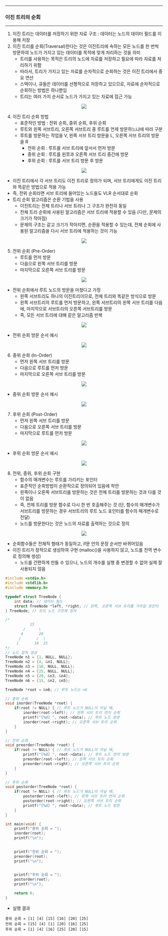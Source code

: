 -----
### 이진 트리의 순회
-----
1. 이진 트리는 데이터를 저장하기 위한 자료 구조 : 데이터는 노드의 데이터 필드를 이용해 저장
2. 이진 트리를 순회(Traversal)한다는 것은 이진트리에 속하는 모든 노드를 한 번씩 방문하여 노드가 가지고 있는 데이터를 목적에 맞게 처리하는 것을 의미
   - 트리를 사용하는 목적은 트리의 노드에 자료를 저장하고 필요에 따라 자료를 처리하기 위함
   - 따라서, 트리가 가지고 있는 자료를 순차적으로 순회하는 것은 이진 트리에서 중요 연산
   - 스택이나, 큐들은 데이터를 선형적으로 저장하고 있으므로, 자료에 순차적으로 순회하는 방법은 하나뿐임
   - 트리는 여러 가지 순서로 노드가 가지고 있는 자료에 접근 가능
<div align="center">
<img src="https://github.com/user-attachments/assets/051adaf6-c797-433f-b683-8b9a74fc80a7">
</div>

4. 이진 트리 순회 방법
   - 표준적인 방법 : 전위 순회, 중위 순회, 후위 순회
   - 루트와 왼쪽 서브트리, 오른쪽 서브트리 중 루트를 언제 방문하느냐에 따라 구분
   - 루트를 방문하는 작업을 V, 왼쪽 서브 트리 방문을 L, 오른쪽 서브 트리의 방문을 R
     + 전위 순회 : 루트를 서브 트리에 앞서서 먼저 방문
     + 중위 순회 : 루트를 왼쪼과 오른쪽 서브 트리 중간에 방문
     + 후위 순회 : 루트를 서브 트리 방문 후 방문
<div align="center">
<img src="https://github.com/user-attachments/assets/d1baec46-4dce-483a-86ae-99d0ea5fd3fb">
</div>

   - 이진 트리에서 각 서브 트리도 이진 트리로 정의가 되며, 서브 트리에게도 이진 트리와 똑같은 방법으로 적용 가능
   - 즉, 전위 순회라면 서브 트리에 들어있는 노드들도 VLR 순서대로 순회
   - 트리 순회 알고리즘은 순환 기법을 사용
     + 이진트리는 전체 트리나 서브 트리나 그 구조가 완전히 동일
     + 전체 트리 순회에 사용된 알고리즘은 서브 트리에 적용할 수 있음 (다만, 문제의 크기가 작아짐)
     + 문제의 구조는 같고 크기가 작아지면, 순환을 적용할 수 있는데, 전체 순회에 사용된 알고리즘을 다시 서브 트리에 적용하는 것이 가능
<div align="center">
<img src="https://github.com/user-attachments/assets/cc55ef98-be0f-4e05-ab93-75e43d0a69d1">
</div>

5. 전위 순회 (Pre-Order)
   - 루트를 먼저 방문
   - 다음으로 왼쪽 서브 트리를 방문
   - 마지막으로 오른쪽 서브 트리를 방문
<div align="center">
<img src="https://github.com/user-attachments/assets/96821e30-0c11-4a1a-aedd-36a0b7f5e7f8">
</div>

   - 전위 순회에서 루트 노드의 방문을 마쳤다고 가정
     + 왼쪽 서브트리도 하나의 이진트리이므로, 전체 트리와 똑같은 방식으로 방문
     + 왼쪽 서브트리의 루트를 먼저 방문하고, 왼쪽 서브트리의 왼쪽 서브 트리를 다음에, 마지막으로 서브트리의 오른쪽 서브트리를 방문
     + 즉, 모든 서브 트리에 대해 같은 알고리즘 반복
<div align="center">
<img src="https://github.com/user-attachments/assets/7a860d1b-a692-4574-910c-a8d145b7037e">
</div>

   - 전위 순회 방문 순서 예시
<div align="center">
<img src="https://github.com/user-attachments/assets/743406b1-45d4-4eb6-8501-b892b829fba9">
</div>

6. 중위 순회 (In-Order)
   - 먼저 왼쪽 서브 트리를 방문
   - 다음으로 루트를 먼저 방문
   - 마지막으로 오른쪽 서브 트리를 방문
<div align="center">
<img src="https://github.com/user-attachments/assets/28ceaae7-008b-4fd2-b0b9-cf6a00b41154">
</div>

   - 중위 순회 방문 순서 예시
<div align="center">
<img src="https://github.com/user-attachments/assets/29bb9a5b-00ef-43e8-b8ca-39ce92830325">
</div>

7. 후위 순회 (Post-Order)
   - 먼저 왼쪽 서브 트리를 방문
   - 다음으로 오른쪽 서브 트리를 방문
   - 마지막으로 루트를 먼저 방문
<div align="center">
<img src="https://github.com/user-attachments/assets/890e1bb7-6bb1-487e-a101-fd35391ffa28">
</div>

   - 후위 순회 방문 순서 예시
<div align="center">
<img src="https://github.com/user-attachments/assets/ed2700ee-02bb-4143-a8a5-8dd74e381695">
</div>

8. 전위, 중위, 후위 순회 구현
   - 함수의 매개변수는 루트를 가리키는 포인터
   - 표준적인 순회방법이 순환적으로 정의되어 있음에 착안
   - 왼쪽이나 오른쪽 서브트리를 방문하는 것은 전체 트리를 방문하는 것과 다를 것이 없음
   - 즉, 전체 트리를 방문 함수로 다시 한 번 호출해주는 것 (단, 함수의 매개변수가 서브트리를 방문하는 경우 서브트리의 루트 노드 포인터를 함수의 매개변수로 전달)
   - 노드를 방문한다는 것은 노드의 자료를 출력하는 것으로 정의
<div align="center">
<img src="https://github.com/user-attachments/assets/a2e11c1e-97c4-4523-a3be-82cbb3a908e9">
</div>

   - 순회함수들은 전체적 혐태가 동일하고, if문 안의 문장 순서만 바뀌어있음
   - 이진 트리가 정적으로 생성하여 구현 (malloc()을 사용하지 않고, 노드를 전역 변수로 정의해 생성)
     + 노드를 간편하게 만들 수 있으나, 노드의 개수를 실행 중 변경할 수 없어 실제 잘 사용되지 않음
```c
#include <stdio.h>
#include <stdlib.h>
#include <memory.h>

typedef struct TreeNode {
    int data; // 데이터 필드
    struct TreeNode *left, *right; // 왼쪽, 오른쪽 서브 트리를 가리킬 포인터
} TreeNode; // 트리 노드 구조체 정의

/*
           15
        /      \
       4       20
      /       /  \
     1       16  25
*/
// 노드 정적 생성
TreeNode n1 = {1, NULL, NULL};
TreeNode n2 = {4, &n1, NULL};
TreeNode n3 = {16, NULL, NULL};
TreeNode n4 = {25, NULL, NULL};
TreeNode n5 = {20, &n3, &n4};
TreeNode n6 = {15, &n2, &n5};

TreeNode *root = &n6; // 루트 노드는 n6

// 중위 순회
void inorder(TreeNode *root) { 
    if(root != NULL) { // 루트 노드가 NULL이 아닐 때,
        inorder(root->left); // 왼쪽 서브 트리 먼저 순회
        printf("[%d] ", root->data); // 루트 노드 방문
        inorder(root->right); // 오른쪽 서브 트리 순회
    }
}

// 전위 순회
void preorder(TreeNode *root) {
    if(root != NULL) { // 루트 노드가 NULL이 아닐 때,
        printf("[%d] ", root->data); // 루트 노드 먼저 방문
        preorder(root->left); // 왼쪽 서브 트리 순회
        preorder(root->right); // 오른쪽 서브 트리 순회
    }
}

// 후위 순회
void postorder(TreeNode *root) {
    if(root != NULL) { // 루트 노드가 NULL이 아닐 때,
        postorder(root->left); // 왼쪽 서브 트리 먼저 순회
        postorder(root->right); // 오른쪽 서브 트리 순회
        printf("[%d] ", root->data); // 루트 노드 방문
    }
}

int main(void) {
    printf("중위 순회 = ");
    inorder(root);
    printf("\n");

    
    printf("전위 순회 = ");
    preorder(root);
    printf("\n");

    
    printf("후위 순회 = ");
    postorder(root);
    printf("\n");

    return 0;
}
```
  - 실행 결과
```
중위 순회 = [1] [4] [15] [16] [20] [25] 
전위 순회 = [15] [4] [1] [20] [16] [25] 
후위 순회 = [1] [4] [16] [25] [20] [15] 
```


